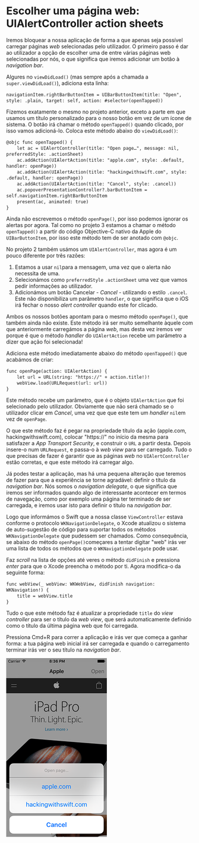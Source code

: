 # Escolher uma página web: UIAlertController action sheets

<!-- YOUTUBE: LkqYPTSk3aQ -->

Iremos bloquear a nossa aplicação de forma a que apenas seja possível carregar páginas *web* selecionadas pelo utilizador. O primeiro passo é dar ao utilizador a opção de escolher uma de entre várias páginas web selecionadas por nós, o que significa que iremos adicionar um botão à *navigation bar*.

Algures no `viewDidLoad()` (mas sempre após a chamada a `super.viewDidLoad()`), adiciona esta linha:

    navigationItem.rightBarButtonItem = UIBarButtonItem(title: "Open", style: .plain, target: self, action: #selector(openTapped))

Fizemos exatamente o mesmo no projeto anterior, exceto a parte em que usamos um título personalizado para o nosso botão em vez de um ícone de sistema. O botão irá chamar o método `openTapped()` quando clicado, por isso vamos adicioná-lo. Coloca este método abaixo do `viewDidLoad()`:

    @objc func openTapped() {
        let ac = UIAlertController(title: "Open page…", message: nil, preferredStyle: .actionSheet)
        ac.addAction(UIAlertAction(title: "apple.com", style: .default, handler: openPage))
        ac.addAction(UIAlertAction(title: "hackingwithswift.com", style: .default, handler: openPage))
        ac.addAction(UIAlertAction(title: "Cancel", style: .cancel))
        ac.popoverPresentationController?.barButtonItem = self.navigationItem.rightBarButtonItem
        present(ac, animated: true)
    }

Ainda não escrevemos o método `openPage()`, por isso podemos ignorar os alertas por agora. Tal como no projeto 3 estamos a chamar o método `openTapped()` a partir do código Objective-C nativo da Apple do `UIBarButtonItem`, por isso este método tem de ser anotado com `@objc`.

No projeto 2 também usámos um `UIAlertController`, mas agora é um pouco diferente por três razões:

1. Estamos a usar `nil`para a mensagem, uma vez que o alerta não necessita de uma.
2. Selecionámos como `preferredStyle`  `.actionSheet` uma vez que vamos pedir informações ao utilizador.
3. Adicionámos um botão Cancelar - *Cancel* - utilizando o estilo `.cancel`. Este não disponibiliza um parâmetro `handler`, o que significa que o iOS irá fechar o nosso *alert controller* quando este for clicado.

Ambos os nossos botões apontam para o mesmo método `openPage()`, que também ainda não existe. Este método irá ser muito semelhante àquele com que anteriormente carregámos a página *web*, mas desta vez iremos ver porque é que o método *handler* do `UIAlertAction` recebe um parâmetro a dizer que ação foi selecionada!

Adiciona este método imediatamente abaixo do método `openTapped()` que acabámos de criar: 

    func openPage(action: UIAlertAction) {
        let url = URL(string: "https://" + action.title!)!
        webView.load(URLRequest(url: url))
    }

Este método recebe um parâmetro, que é o objeto `UIAlertAction` que foi selecionado pelo utilizador. Obviamente que não será chamado se o utilizador clicar em *Cancel*, uma vez que que este tem um *handler* `nil`em vez de `openPage`.

O que este método faz é pegar na propriedade título da ação (apple.com, hackingwithswift.com), colocar "https://" no início da mesma para satisfazer a *App Transport Security*, e construir o `URL` a partir desta. Depois insere-o num `URLRequest`, e passa-o à *web view* para ser carregado. Tudo o que precisas de fazer é garantir que as páginas *web* no `UIAlertController` estão corretas, e que este método irá carregar algo.

Já podes testar a aplicação, mas há uma pequena alteração que teremos de fazer para que a experiência se torne agradável: definir o título da *navigation bar*. Nós somos o *navigation delegate*, o que significa que iremos ser informados quando algo de interessante acontecer em termos de navegação, como por exemplo uma página ter terminado de ser carregada, e iremos usar isto para definir o título na *navigation bar*.

Logo que informámos o Swift que a nossa classe `ViewController` estava conforme o protocolo `WKNavigationDelegate`, o Xcode atualizou o sistema de auto-sugestão de código para suportar todos os métodos `WKNavigationDelegate`  que pudessem ser chamados. Como consequência, se abaixo do método `openPage()`começares a tentar digitar "web" irás ver uma lista de todos os métodos que o `WKNavigationDelegate` pode usar.

Faz *scroll* na lista de opções até veres o método `didFinish` e pressiona *enter* para que o Xcode preencha o método por ti. Agora modifica-o da seguinte forma:

    func webView(_ webView: WKWebView, didFinish navigation: WKNavigation!) {
        title = webView.title
    }

Tudo o que este método faz é atualizar a propriedade `title` do *view controller* para ser o título da *web view*, que será automaticamente definido como o título da última página web que foi carregada.

Pressiona Cmd+R para correr a aplicação e irás ver que começa a ganhar forma: a tua página web inicial irá ser carregada e quando o carregamento terminar irás ver o seu título na *navigation bar*.

![Usar um UIAlertController é uma forma fácil de permitir aos utilizadores escolherem que página web visitar.](4-2.png)

